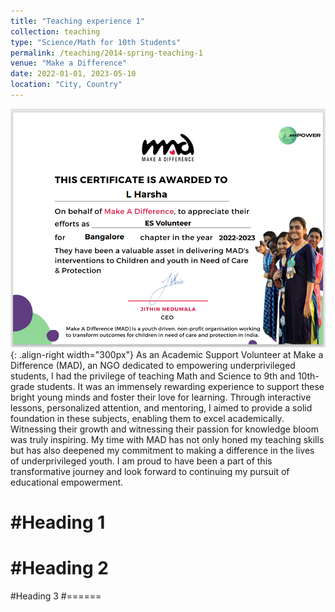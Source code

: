 ```yaml
---
title: "Teaching experience 1"
collection: teaching
type: "Science/Math for 10th Students"
permalink: /teaching/2014-spring-teaching-1
venue: "Make a Difference"
date: 2022-01-01, 2023-05-10
location: "City, Country"
---
```


![Certificate of MAD](/files/Mad_certificate.png){: .align-right width="300px"}
As an Academic Support Volunteer at Make a Difference (MAD), an NGO dedicated to 
empowering underprivileged students, I had the privilege of teaching Math and Science to 
9th and 10th-grade students. It was an immensely rewarding experience to support these 
bright young minds and foster their love for learning. Through interactive lessons, personalized attention, and mentoring, I aimed to provide a solid foundation in these subjects, enabling 
them to excel academically. 
Witnessing their growth and witnessing their passion for knowledge bloom was truly inspiring. 
My time with MAD has not only honed my teaching skills but has also deepened my commitment 
to making a difference in the lives of underprivileged youth. I am proud to have been a part 
of this transformative journey and look forward to continuing my pursuit of educational empowerment.






#Heading 1
======

#Heading 2
======

#Heading 3
#======